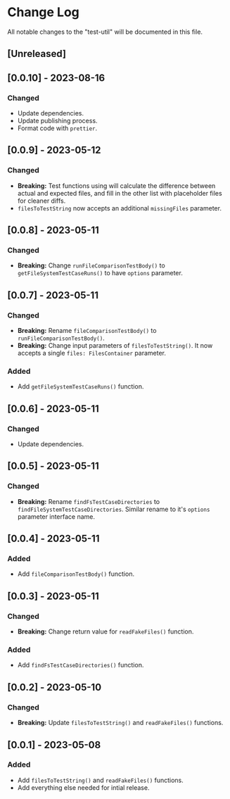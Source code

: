 # Change Log

All notable changes to the "test-util" will be documented in this file.

## [Unreleased]

## [0.0.10] - 2023-08-16

### Changed

- Update dependencies.
- Update publishing process.
- Format code with `prettier`.

## [0.0.9] - 2023-05-12

### Changed

- **Breaking:** Test functions using will calculate the difference between actual and expected files, and fill in the other list with placeholder files for cleaner diffs.
- `filesToTestString` now accepts an additional `missingFiles` parameter.

## [0.0.8] - 2023-05-11

### Changed

- **Breaking:** Change `runFileComparisonTestBody()` to `getFileSystemTestCaseRuns()` to have `options` parameter.

## [0.0.7] - 2023-05-11

### Changed

- **Breaking:** Rename `fileComparisonTestBody()` to `runFileComparisonTestBody()`.
- **Breaking:** Change input parameters of `filesToTestString()`. It now accepts a single `files: FilesContainer` parameter.

### Added

- Add `getFileSystemTestCaseRuns()` function.

## [0.0.6] - 2023-05-11

### Changed

- Update dependencies.

## [0.0.5] - 2023-05-11

### Changed

- **Breaking:** Rename `findFsTestCaseDirectories` to `findFileSystemTestCaseDirectories`. Similar rename to it's `options` parameter interface name.

## [0.0.4] - 2023-05-11

### Added

- Add `fileComparisonTestBody()` function.

## [0.0.3] - 2023-05-11

### Changed

- **Breaking:** Change return value for `readFakeFiles()` function.

### Added

- Add `findFsTestCaseDirectories()` function.

## [0.0.2] - 2023-05-10

### Changed

- **Breaking:** Update `filesToTestString()` and `readFakeFiles()` functions.

## [0.0.1] - 2023-05-08

### Added

- Add `filesToTestString()` and `readFakeFiles()` functions.
- Add everything else needed for intial release.

<!--
See: https://common-changelog.org/

## [0.0.1] - 2023-01-01

### Changed

### Added

### Removed

### Fixed
-->
